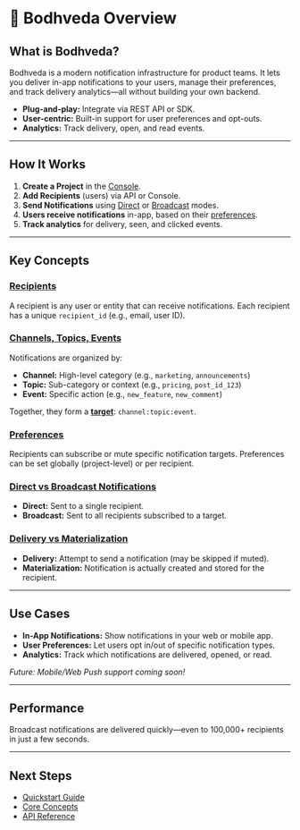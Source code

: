 # 🧭 Bodhveda Overview

## What is Bodhveda?

Bodhveda is a modern notification infrastructure for product teams. It lets you deliver in-app notifications to your users, manage their preferences, and track delivery analytics—all without building your own backend.

-   **Plug-and-play:** Integrate via REST API or SDK.
-   **User-centric:** Built-in support for user preferences and opt-outs.
-   **Analytics:** Track delivery, open, and read events.

---

## How It Works

1. **Create a Project** in the [Console](https://console.bodhveda.com).
2. **Add Recipients** (users) via API or Console.
3. **Send Notifications** using [Direct](./core-concepts.md#direct-vs-broadcast-notifications) or [Broadcast](./core-concepts.md#direct-vs-broadcast-notifications) modes.
4. **Users receive notifications** in-app, based on their [preferences](./core-concepts.md#preferences).
5. **Track analytics** for delivery, seen, and clicked events.

---

## Key Concepts

### [Recipients](./core-concepts.md#recipient-model)

A recipient is any user or entity that can receive notifications. Each recipient has a unique `recipient_id` (e.g., email, user ID).

### [Channels, Topics, Events](./core-concepts.md#notification-targeting)

Notifications are organized by:

-   **Channel:** High-level category (e.g., `marketing`, `announcements`)
-   **Topic:** Sub-category or context (e.g., `pricing`, `post_id_123`)
-   **Event:** Specific action (e.g., `new_feature`, `new_comment`)

Together, they form a **[target](./core-concepts.md#notification-targeting)**: `channel:topic:event`.

### [Preferences](./core-concepts.md#preferences)

Recipients can subscribe or mute specific notification targets. Preferences can be set globally (project-level) or per recipient.

### [Direct vs Broadcast Notifications](./core-concepts.md#direct-vs-broadcast-notifications)

-   **Direct:** Sent to a single recipient.
-   **Broadcast:** Sent to all recipients subscribed to a target.

### [Delivery vs Materialization](./core-concepts.md#delivery-vs-materialization)

-   **Delivery:** Attempt to send a notification (may be skipped if muted).
-   **Materialization:** Notification is actually created and stored for the recipient.

---

## Use Cases

-   **In-App Notifications:** Show notifications in your web or mobile app.
-   **User Preferences:** Let users opt in/out of specific notification types.
-   **Analytics:** Track which notifications are delivered, opened, or read.

_Future: Mobile/Web Push support coming soon!_

---

## Performance

Broadcast notifications are delivered quickly—even to 100,000+ recipients in just a few seconds.

---

## Next Steps

-   [Quickstart Guide](./quickstart.md)
-   [Core Concepts](./core-concepts.md)
-   [API Reference](./api-reference.md)
